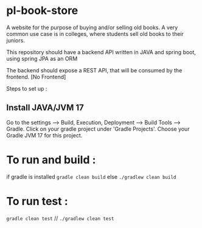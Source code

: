 # pl-book-store
A website for the purpose of buying and/or selling old books. A very common use case is in colleges, where students sell old books to their juniors.

This repository should have a backend API written in JAVA and spring boot, using spring JPA as an ORM

The backend should expose a REST API, that will be consumed by the frontend.
 [No Frontend]

Steps to set up :

## Install JAVA/JVM 17
Go to the settings --> Build, Execution, Deployment --> Build Tools --> Gradle. Click on your gradle project under 'Gradle Projects'. Choose your Gradle JVM 17 for this project.

# To run and build :
if gradle is installed
`gradle clean build` 
else
`./gradlew clean build` 

# To run test : 
`gradle clean test` // `./gradlew clean test`



